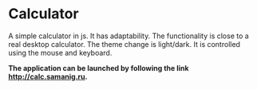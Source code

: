 # Calculator

A simple calculator in js. It has adaptability. The functionality is close to a real desktop calculator. The theme change is light/dark. It is controlled using the mouse and keyboard.

**The application can be launched by following the link http://calc.samanig.ru.**